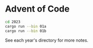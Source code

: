 # Advent of Code

```bash
cd 2023
cargo run --bin 01a
cargo run --bin 01b
```

See each year's directory for more notes.
